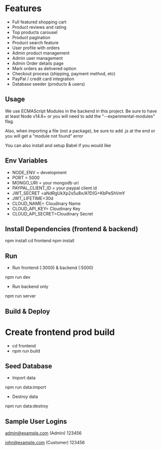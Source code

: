 # Features

- Full featured shopping cart
- Product reviews and rating
- Top products carousel
- Product pagination
- Product search feature
- User profile with orders
- Admin product management
- Admin user management
- Admin Order details page
- Mark orders as delivered option
- Checkout process (shipping, payment method, etc)
- PayPal / credit card integration
- Database seeder (products & users)

## Usage

We use ECMAScript Modules in the backend in this project. Be sure to have at least Node v14.6+ or you will need to add the "--experimental-modules" flag.

Also, when importing a file (not a package), be sure to add .js at the end or you will get a "module not found" error

You can also install and setup Babel if you would like

## Env Variables

- NODE_ENV = development
- PORT = 5000
- MONGO_URI = your mongodb uri
- PAYPAL_CLIENT_ID = your paypal client id
- JWT_SECRET =aNdRgUkXp2s5u8x/A?D(G+KbPeShVmY
- JWT_LIFETIME=30d
- CLOUD_NAME= Cloudinary Name
- CLOUD_API_KEY= Cloudinary Key
- CLOUD_API_SECRET=Cloudinary Secret

## Install Dependencies (frontend & backend)

npm install
cd frontend
npm install

## Run

- Run frontend (:3000) & backend (:5000)

npm run dev

- Run backend only

npm run server

## Build & Deploy

# Create frontend prod build

- cd frontend
- npm run build

## Seed Database

- Import data

npm run data:import

- Destroy data

npm run data:destroy

## Sample User Logins

admin@example.com (Admin)
123456

john@example.com (Customer)
123456
